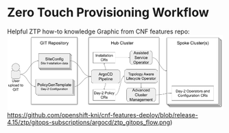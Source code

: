 # Zero Touch Provisioning Workflow 
Helpful ZTP how-to knowledge
Graphic from CNF features repo:
![GitOps ZTP flow overview](https://github.com/openshift-kni/cnf-features-deploy/blob/release-4.15/ztp/gitops-subscriptions/argocd/ztp_gitops_flow.png)https://github.com/openshift-kni/cnf-features-deploy/blob/release-4.15/ztp/gitops-subscriptions/argocd/ztp_gitops_flow.png)
